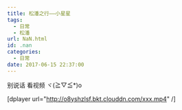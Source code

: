 ```yaml
---
title: 松潘之行——小星星
tags:
  - 日常
  - 松潘
url: NaN.html
id: .nan
categories:
  - 日常
date: 2017-06-15 22:37:00
---
```


别说话 看视频 ヾ(≧▽≦*)o

\[dplayer url="http://o8yshzlsf.bkt.clouddn.com/xxx.mp4" /\]